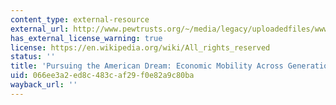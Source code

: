 ```yaml
---
content_type: external-resource
external_url: http://www.pewtrusts.org/~/media/legacy/uploadedfiles/wwwpewtrustsorg/reports/economic_mobility/pursuingamericandreampdf.pdf
has_external_license_warning: true
license: https://en.wikipedia.org/wiki/All_rights_reserved
status: ''
title: 'Pursuing the American Dream: Economic Mobility Across Generations (PDF)'
uid: 066ee3a2-ed8c-483c-af29-f0e82a9c80ba
wayback_url: ''
---
```

